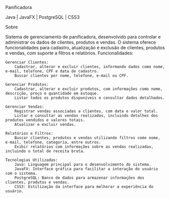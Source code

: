 Panificadora

Java | JavaFX | PostgreSQL | CSS3
          
Sobre

Sistema de gerenciamento de panificadora, desenvolvido para controlar e administrar os dados de clientes, produtos e vendas. O sistema oferece funcionalidades para cadastro, atualização e exclusão de clientes, produtos e vendas, com suporte a filtros e relatórios.
Funcionalidades:

    Gerenciar Clientes:
        Cadastrar, alterar e excluir clientes, informando dados como nome, e-mail, telefone, CPF e data de cadastro.
        Buscar clientes por nome, telefone, e-mail ou CPF.

    Gerenciar Produtos:
        Cadastrar, alterar e excluir produtos, com informações como nome, descrição, preço e quantidade em estoque.
        Listar todos os produtos disponíveis e consultar dados detalhados.

    Gerenciar Vendas:
        Registrar vendas associadas a clientes, com data e valor total.
        Listar e consultar as vendas realizadas, incluindo detalhes dos produtos vendidos e valores totais.
        Atualizar e excluir vendas.

    Relatórios e Filtros:
        Buscar clientes, produtos e vendas utilizando filtros como nome, e-mail, telefone, categoria, entre outros.
        Exibir relatórios com informações sobre as vendas realizadas, incluindo o total de receita bruta.

    Tecnologias Utilizadas:
        Java: Linguagem principal para o desenvolvimento do sistema.
        JavaFX: Interface gráfica para facilitar a interação do usuário com o sistema.
        PostgreSQL: Banco de dados para armazenar informações dos clientes, produtos e vendas.
        CSS3: Estilização da interface para melhorar a experiência do usuário.
